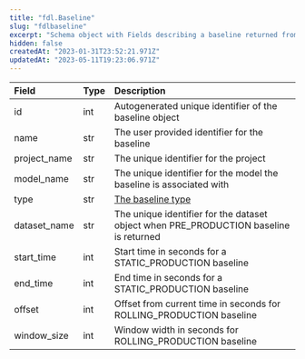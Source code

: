 ```yaml
---
title: "fdl.Baseline"
slug: "fdlbaseline"
excerpt: "Schema object with Fields describing a baseline returned from the backend"
hidden: false
createdAt: "2023-01-31T23:52:21.971Z"
updatedAt: "2023-05-11T19:23:06.971Z"
---
```

| Field        | Type | Description                                                                           |
| :----------- | :--- | :------------------------------------------------------------------------------------ |
| id           | int  | Autogenerated unique identifier of the baseline object                                |
| name         | str  | The user provided identifier for the baseline                                         |
| project_name | str  | The unique identifier for the project                                                 |
| model_name   | str  | The unique identifier for the model the baseline is associated with                   |
| type         | str  | [The baseline type](ref:fdlbaselinetype)                                              |
| dataset_name | str  | The unique identifier for the dataset object when PRE_PRODUCTION baseline is returned |
| start_time   | int  | Start time in seconds for a STATIC_PRODUCTION baseline                                |
| end_time     | int  | End time in seconds for a STATIC_PRODUCTION baseline                                  |
| offset       | int  | Offset from current time in seconds for ROLLING_PRODUCTION baseline                   |
| window_size  | int  | Window width in seconds for ROLLING_PRODUCTION baseline                               |